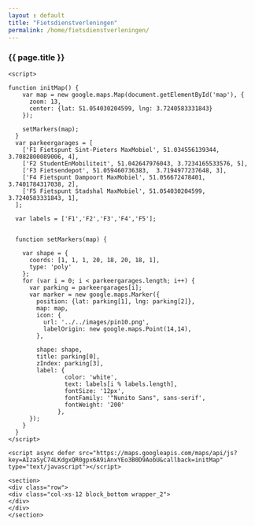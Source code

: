 ```yaml
---
layout : default
title: "Fietsdienstverleningen"
permalink: /home/fietsdienstverleningen/
---
```



<dl>
<div class="container">
<div class="row">
<div class="col-xs-12 block_top wrapper_3">
        <h3 class="text-center padding-block">{{ page.title }}</h3>
</div>
</div>



<section>
    <div class="row">
      <div class="col-xs-12" id="map">
      </div>
    </div>
</section>
<section>
    <div class="row row_background">
        <section class="page">
            <div class="loader"></div>
        </section>
    </div>
</section><!-- end container -->


<script src="https://developers.google.com/maps/documentation/javascript/examples/markerclusterer/markerclusterer.js">
    </script>

    <script>
        
    function initMap() {
        var map = new google.maps.Map(document.getElementById('map'), {
          zoom: 13,
          center: {lat: 51.054030204599, lng: 3.7240583331843}
        });

        setMarkers(map);
      }
      var parkeergarages = [
        ['F1 Fietspunt Sint-Pieters MaxMobiel', 51.034556139344, 3.7082800089006, 4],
        ['F2 StudentEnMobiliteit', 51.042647976043, 3.7234165533576, 5],
        ['F3 Fietsendepot', 51.059460736383,  3.7194977237648, 3],
        ['F4 Fietspunt Dampoort MaxMobiel', 51.056672478401, 3.7401784317038, 2],
        ['F5 Fietspunt Stadshal MaxMobiel', 51.054030204599, 3.7240583331843, 1],
      ];

      var labels = ['F1','F2','F3','F4','F5'];


      function setMarkers(map) {

        var shape = {
          coords: [1, 1, 1, 20, 18, 20, 18, 1],
          type: 'poly'
        };
        for (var i = 0; i < parkeergarages.length; i++) {
          var parking = parkeergarages[i];
          var marker = new google.maps.Marker({
            position: {lat: parking[1], lng: parking[2]},
            map: map,
            icon: {
              url: '../../images/pin10.png',
              labelOrigin: new google.maps.Point(14,14),
            },
            
            shape: shape,
            title: parking[0],
            zIndex: parking[3],
            label: {
                    color: 'white',
                    text: labels[i % labels.length],
                    fontSize: '12px',
                    fontFamily: '"Nunito Sans", sans-serif',
                    fontWeight: '200'
                  },
          });
        }
      }
    </script>

    <script async defer src="https://maps.googleapis.com/maps/api/js?key=AIzaSyC74LKdgxQR0gpx6A9iAnxYEo3B0D9AobU&callback=initMap"
    type="text/javascript"></script>

    <section>
    <div class="row">
    <div class="col-xs-12 block_bottom wrapper_2">
    </div>
    </div>
    </section>
</div>

</dl>
